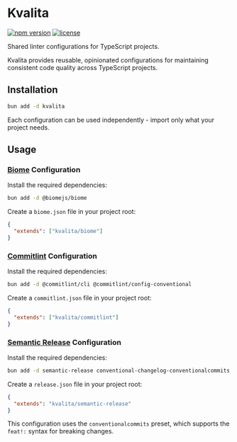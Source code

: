 # Kvalita

[![npm version](https://img.shields.io/npm/v/kvalita.svg)](https://www.npmjs.com/package/kvalita)
[![license](https://img.shields.io/npm/l/kvalita.svg)](https://github.com/macieklamberski/kvalita/blob/main/LICENSE)

Shared linter configurations for TypeScript projects.

Kvalita provides reusable, opinionated configurations for maintaining consistent code quality across TypeScript projects.

## Installation

```bash
bun add -d kvalita
```

Each configuration can be used independently - import only what your project needs.

## Usage

### [Biome](https://github.com/biomejs/biome) Configuration

Install the required dependencies:

```bash
bun add -d @biomejs/biome
```

Create a `biome.json` file in your project root:

```json
{
  "extends": ["kvalita/biome"]
}
```

### [Commitlint](https://github.com/conventional-changelog/commitlint) Configuration

Install the required dependencies:

```bash
bun add -d @commitlint/cli @commitlint/config-conventional
```

Create a `commitlint.json` file in your project root:

```json
{
  "extends": ["kvalita/commitlint"]
}
```

### [Semantic Release](https://github.com/semantic-release/semantic-release) Configuration

Install the required dependencies:

```bash
bun add -d semantic-release conventional-changelog-conventionalcommits
```

Create a `release.json` file in your project root:

```json
{
  "extends": "kvalita/semantic-release"
}
```

This configuration uses the `conventionalcommits` preset, which supports the `feat!:` syntax for breaking changes.
